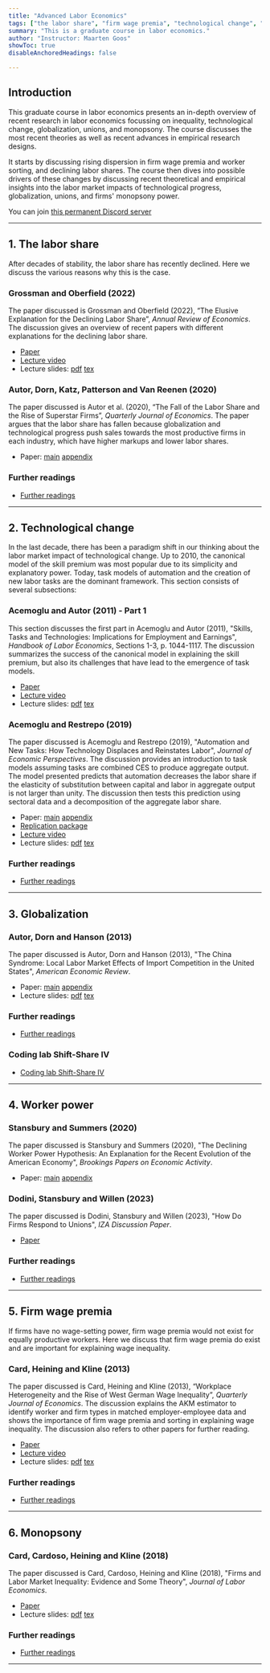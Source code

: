 ```yaml
---
title: "Advanced Labor Economics"
tags: ["the labor share", "firm wage premia", "technological change", "automation", "globalization", "worker power", "monopsony"]
summary: "This is a graduate course in labor economics."
author: "Instructor: Maarten Goos"
showToc: true
disableAnchoredHeadings: false

---
```


## Introduction

This graduate course in labor economics presents an in-depth overview of recent research in labor economics focussing on inequality, technological change, globalization, unions, and monopsony. The course discusses the most recent theories as well as recent advances in empirical research designs.

It starts by discussing rising dispersion in firm wage premia and worker sorting, and declining labor shares. The course then dives into possible drivers of these changes by discussing recent theoretical and empirical insights into the labor market impacts of technological progress, globalization, unions, and firms' monopsony power. 

You can join [this permanent Discord server](https://discord.gg/v7rTMh4q)

---

## 1. The labor share

After decades of stability, the labor share has recently declined. Here we discuss the various reasons why this is the case.

### Grossman and Oberfield (2022)
The paper discussed is Grossman and Oberfield (2022), “The Elusive Explanation for the Declining Labor Share”, <i>Annual Review of Economics</i>. The discussion gives an overview of recent papers with different explanations for the declining labor share.
+ [Paper](https://github.com/MaartenGoos/graduate_labor/blob/1c7855192f5c8bb937b6948c0a303c2b23ae1e62/labor_share/202204_GrossmanOberfield/202204-GrossmanOberfield.pdf)
+ [Lecture video](https://youtu.be/vho5rY_JKCM)
+ Lecture slides: [pdf](https://github.com/MaartenGoos/graduate_labor/blob/1c7855192f5c8bb937b6948c0a303c2b23ae1e62/labor_share/202204_GrossmanOberfield/slides/202204-GrossmanOberfield-slides.pdf) [tex](https://github.com/MaartenGoos/graduate_labor/tree/1c7855192f5c8bb937b6948c0a303c2b23ae1e62/labor_share/202204_GrossmanOberfield/slides/tex)

### Autor, Dorn, Katz, Patterson and Van Reenen (2020)
The paper discussed is Autor et al. (2020), “The Fall of the Labor Share and the Rise of Superstar Firms”, <i>Quarterly Journal of Economics</i>. The paper argues that the labor share has fallen because globalization and technological progress push sales towards the most productive firms in each industry, which have higher markups and lower labor shares.
+ Paper: [main](https://github.com/MaartenGoos/graduate_labor/blob/1c7855192f5c8bb937b6948c0a303c2b23ae1e62/labor_share/202005_Autoretal/202005-Autoretal.pdf)
[appendix](https://github.com/MaartenGoos/graduate_labor/blob/1c7855192f5c8bb937b6948c0a303c2b23ae1e62/labor_share/202005_Autoretal/202005-Autoretal-Appendix.pdf)

### Further readings 
+ [Further readings](https://github.com/MaartenGoos/graduate_labor/tree/1c7855192f5c8bb937b6948c0a303c2b23ae1e62/labor_share/papers)

---

## 2. Technological change

In the last decade, there has been a paradigm shift in our thinking about the labor market impact of technological change. Up to 2010, the canonical model of the skill premium was most popular due to its simplicity and explanatory power. Today, task models of automation and the creation of new labor tasks are the dominant framework. This section consists of several subsections:

### Acemoglu and Autor (2011) - Part 1
This section discusses the first part in Acemoglu and Autor (2011), "Skills, Tasks and Technologies: Implications for Employment and Earnings", <i>Handbook of Labor Economics</i>, Sections 1-3, p. 1044-1117. The discussion summarizes the success of the canonical model in explaining the skill premium, but also its challenges that have lead to the emergence of task models.
+ [Paper](https://github.com/MaartenGoos/graduate_labor/blob/1c7855192f5c8bb937b6948c0a303c2b23ae1e62/technological_change/201101_AcemogluAutor/201101-AcemogluAutor-part%201.pdf)
+ [Lecture video](https://www.youtube.com/watch?v=bwJg4OnPHvU)
+ Lecture slides: [pdf](https://github.com/MaartenGoos/graduate_labor/blob/1c7855192f5c8bb937b6948c0a303c2b23ae1e62/technological_change/201101_AcemogluAutor/slides/201101-AcemogluAutor-P1-slides.pdf) [tex](https://github.com/MaartenGoos/graduate_labor/tree/1c7855192f5c8bb937b6948c0a303c2b23ae1e62/technological_change/201101_AcemogluAutor/slides/tex)

### Acemoglu and Restrepo (2019)
The paper discussed is Acemoglu and Restrepo (2019), "Automation and New Tasks: How Technology Displaces and Reinstates Labor", <i>Journal of Economic Perspectives</i>. The discussion provides an introduction to task models assuming tasks are combined CES to produce aggregate output. The model presented predicts that automation decreases the labor share if the elasticity of substitution between capital and labor in aggregate output is not larger than unity. The discussion then tests this prediction using sectoral data and a decomposition of the aggregate labor share. 
+ Paper: [main](https://github.com/MaartenGoos/graduate_labor/blob/1c7855192f5c8bb937b6948c0a303c2b23ae1e62/technological_change/201904_AcemogluRestrepo/201904-AcemogluRestrepo.pdf) [appendix](https://github.com/MaartenGoos/graduate_labor/blob/1c7855192f5c8bb937b6948c0a303c2b23ae1e62/technological_change/201904_AcemogluRestrepo/201904-AcemogluRestrepo-appendix.pdf)
+ [Replication package](https://github.com/MaartenGoos/graduate_labor/tree/1c7855192f5c8bb937b6948c0a303c2b23ae1e62/technological_change/201904_AcemogluRestrepo/data)
+ [Lecture video](https://www.youtube.com/watch?v=Nio5W6VNwcw&t=22s)
+ Lecture slides: [pdf](https://github.com/MaartenGoos/graduate_labor/blob/1c7855192f5c8bb937b6948c0a303c2b23ae1e62/technological_change/201904_AcemogluRestrepo/slides/201904-AcemogluRestrepo-slides.pdf) [tex](https://github.com/MaartenGoos/graduate_labor/tree/1c7855192f5c8bb937b6948c0a303c2b23ae1e62/technological_change/201904_AcemogluRestrepo/slides/tex)

### Further readings 
+ [Further readings](https://github.com/MaartenGoos/graduate_labor/tree/1c7855192f5c8bb937b6948c0a303c2b23ae1e62/technological_change/papers)

---

## 3. Globalization

### Autor, Dorn and Hanson (2013)
The paper discussed is Autor, Dorn and Hanson (2013), "The China Syndrome: Local Labor Market Effects of Import Competition in the United States", <i>American Economic Review</i>.
+ Paper: [main](https://github.com/MaartenGoos/graduate_labor/blob/master/globalization/201310_AutorDornHanson/201310-AutorDornHanson.pdf) [appendix](https://github.com/MaartenGoos/graduate_labor/blob/5cd1ce9987c8c3b56e561701e3de4fd2773f315d/globalization/201310_AutorDornHanson/201310-AutorDornHanson-Appendix.pdf)
+ Lecture slides: [pdf](https://github.com/MaartenGoos/graduate_labor/blob/56f4072d9cdcbe8c76fa291f50908d05d9d25d23/globalization/201310_AutorDornHanson/slides/201310-AutorDornHanson-slides.pdf) [tex](https://github.com/MaartenGoos/graduate_labor/tree/56f4072d9cdcbe8c76fa291f50908d05d9d25d23/globalization/201310_AutorDornHanson/slides/tex)

### Further readings 
+ [Further readings](https://github.com/MaartenGoos/graduate_labor/tree/master/globalization/papers)

### Coding lab Shift-Share IV 
+ [Coding lab Shift-Share IV](https://github.com/Mixtape-Sessions/Shift-Share/tree/main/Lab)

---

## 4. Worker power 

### Stansbury and Summers (2020)
The paper discussed is Stansbury and Summers (2020), "The Declining Worker Power Hypothesis: An Explanation for the Recent Evolution of the American Economy", <i>Brookings Papers on Economic Activity</i>.
+ Paper: [main](https://github.com/MaartenGoos/graduate_labor/blob/5cd1ce9987c8c3b56e561701e3de4fd2773f315d/unions/202003_StansburrySummers/202003-StansburySummers.pdf) [appendix](https://github.com/MaartenGoos/graduate_labor/blob/5cd1ce9987c8c3b56e561701e3de4fd2773f315d/unions/202003_StansburrySummers/202003-StansburrySummers-Appendix.pdf)

### Dodini, Stansbury and Willen (2023)
The paper discussed is Dodini, Stansbury and Willen (2023), "How Do Firms Respond to Unions", <i>IZA Discussion Paper</i>.
+ [Paper](https://github.com/MaartenGoos/graduate_labor/blob/5cd1ce9987c8c3b56e561701e3de4fd2773f315d/unions/202312-DodiniStansburyWillen/202312-DodiniStansburyWillen.pdf) 

### Further readings 
+ [Further readings](https://github.com/MaartenGoos/graduate_labor/tree/5cd1ce9987c8c3b56e561701e3de4fd2773f315d/unions/papers)

---

## 5. Firm wage premia

If firms have no wage-setting power, firm wage premia would not exist for equally productive workers. Here we discuss that firm wage premia do exist and are important for explaining wage inequality. 

### Card, Heining and Kline (2013)
The paper discussed is Card, Heining and Kline (2013), “Workplace Heterogeneity and the Rise of West German Wage Inequality”, <i>Quarterly Journal of Economics</i>. The discussion explains the AKM estimator to identify worker and firm types in matched employer-employee data and shows the importance of firm wage premia and sorting in explaining wage inequality. The discussion also refers to other papers for further reading. 
+ [Paper](https://github.com/MaartenGoos/graduate_labor/blob/1c7855192f5c8bb937b6948c0a303c2b23ae1e62/firm_wage_premia/201308_CardHeiningKline/201308-CardHeiningKline.pdf)
+ [Lecture video](https://youtu.be/pfegOG4l3jc)
+ Lecture slides: [pdf](https://github.com/MaartenGoos/graduate_labor/blob/1c7855192f5c8bb937b6948c0a303c2b23ae1e62/firm_wage_premia/201308_CardHeiningKline/slides/201308-CardHeiningKline-slides.pdf) [tex](https://github.com/MaartenGoos/graduate_labor/tree/1c7855192f5c8bb937b6948c0a303c2b23ae1e62/firm_wage_premia/201308_CardHeiningKline/slides/tex)

### Further readings 
+ [Further readings](https://github.com/MaartenGoos/graduate_labor/tree/1c7855192f5c8bb937b6948c0a303c2b23ae1e62/firm_wage_premia/papers)

---

## 6. Monopsony

### Card, Cardoso, Heining and Kline (2018)

The paper discussed is Card, Cardoso, Heining and Kline (2018), "Firms and Labor Market Inequality: Evidence and Some Theory", <i>Journal of Labor Economics</i>.
+ [Paper](https://github.com/MaartenGoos/graduate_labor/blob/5cd1ce9987c8c3b56e561701e3de4fd2773f315d/monopsony/201801_Cardetal/201801-Cardetal.pdf)
+ Lecture slides: [pdf](https://github.com/MaartenGoos/graduate_labor/blob/5cd1ce9987c8c3b56e561701e3de4fd2773f315d/monopsony/201801_Cardetal/slides/201801-Cardetal-slides.pdf) [tex](https://github.com/MaartenGoos/graduate_labor/tree/5cd1ce9987c8c3b56e561701e3de4fd2773f315d/monopsony/201801_Cardetal/slides/tex)

### Further readings 

+ [Further readings](https://github.com/MaartenGoos/graduate_labor/tree/681eab3eb0f78b5ab9464fd3e58ab256ceb795dd/monopsony/papers)

---
